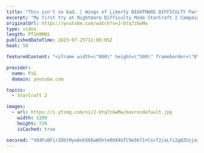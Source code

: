 ```yaml
---
title: "This isn't so bad. | Wings of Liberty NIGHTMARE DIFFICULTY Part 10 - StarCraft 2"
excerpt: "My first try at Nightmare Difficulty Mode StarCraft 2 Campaign created by GiantGrantGames and his amazing modding community. Having lots of fun with it! Here's the 10th part containing:  0:00 Every time I get cocky! 0:07 A Sinister Turn 32:27 Echoes of the Future  Here's a guide on how to play nightmare"
originalUrl: https://youtube.com/watch?v=2-btq7zGwMw
type: video
length: PT1H9M8S
publishedDateTime: 2023-07-25T12:08:05Z
heat: 50

featuredContent: "<iframe width=\"800\" height=\"500\" frameborder=\"0\" src=\"https://www.youtube.com/embed/2-btq7zGwMw\" allow=\"accelerometer; autoplay; encrypted-media; gyroscope; picture-in-picture\" allowfullscreen></iframe>"

provider:
  name: PiG
  domain: youtube.com

topics:
  - StarCraft 2

images:
  - url: https://i.ytimg.com/vi/2-btq7zGwMw/maxresdefault.jpg
    width: 1280
    height: 720
    isCached: true

secured: "V84FuBFir2DblMynAvb56EwW5hte8U94GfC9w5K71+Cscf2/aLfi2gBZUzjaxFp40dTZhUoSwighIRAci/cMHWVjmx67G0D1QFrw6LEA705uZByDo78hCe37M0DyapxiN4gxjfdlLTrJ7veySFvBnnyurTJ0WSCKYaMufsQqfYcTe7YcDlhQBZqVe1POYEApx8gb6xsPNKkeM1+3+k68xfo7QL+26tNg4Xj/nggG9/CTMATJS4qXLrPIqHYPOBbcv1uNtbFhcNg8WnbaIDgSReON2WUy+muAvi/u9kVKwHuUbSvE22WEZbTe6xJbYDYf98AZJ8RYHNbf4r9N/DGCKIBzZr4zyZX/qKG6/Yhd/u4XBr/HYj2fHMr07Qlo3n+pIzGMrE4VFwtSqpyIr/IexqNrA6YlbR702L3FRXK4AU4=;Xamoa5H0iqMZ6JpzHfyePw=="
---
```


